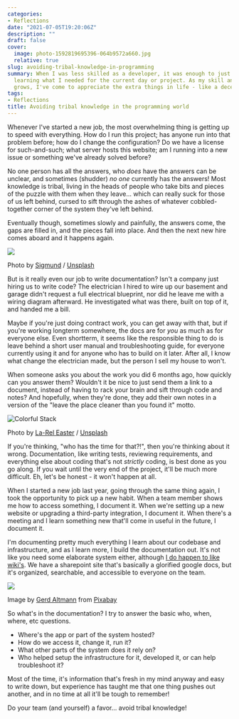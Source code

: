 ```yaml
---
categories:
- Reflections
date: "2021-07-05T19:20:06Z"
description: ""
draft: false
cover:
  image: photo-1592819695396-064b9572a660.jpg
  relative: true
slug: avoiding-tribal-knowledge-in-programming
summary: When I was less skilled as a developer, it was enough to just stay afloat,
  learning what I needed for the current day or project. As my skill and confidence
  grows, I've come to appreciate the extra things in life - like a decent set of docs.
tags:
- Reflections
title: Avoiding tribal knowledge in the programming world
---
```

Whenever I've started a new job, the most overwhelming thing is getting up to speed with everything. How do I run this project; has anyone run into that problem before; how do I change the configuration? Do we have a license for such-and-such; what server hosts this website; am I running into a new issue or something we've already solved before?

No one person has all the answers, who _does_ have the answers can be unclear, and sometimes (shudder) _no one_ currently has the answers! Most knowledge is tribal, living in the heads of people who take bits and pieces of the puzzle with them when they leave... which can really suck for those of us left behind, cursed to sift through the ashes of whatever cobbled-together corner of the system they've left behind.

Eventually though, sometimes slowly and painfully, the answers come, the gaps are filled in, and the pieces fall into place. And then the next new hire comes aboard and it happens again.

![](https://images.unsplash.com/photo-1611329857570-f02f340e7378?crop=entropy&cs=tinysrgb&fit=max&fm=jpg&ixid=MnwxMTc3M3wwfDF8c2VhcmNofDR8fHB1enpsZXxlbnwwfHx8fDE2MjU1MDY2Nzg&ixlib=rb-1.2.1&q=80&w=2000)

Photo by [Sigmund](https://unsplash.com/@sigmund?utm_source=ghost&utm_medium=referral&utm_campaign=api-credit) / [Unsplash](https://unsplash.com/?utm_source=ghost&utm_medium=referral&utm_campaign=api-credit)

But is it really even our job to write documentation? Isn't a company just hiring us to write code? The electrician I hired to wire up our basement and garage didn't request a full electrical blueprint, nor did he leave me with a wiring diagram afterward. He investigated what was there, built on top of it, and handed me a bill.

Maybe if you're just doing contract work, you can get away with that, but if you're working longterm somewhere, the docs are for _you_ as much as for everyone else. Even shortterm, it seems like the responsible thing to do is leave behind a short user manual and troubleshooting guide, for everyone currently using it and for anyone who has to build on it later. After all, I know what change the electrician made, but the person I sell my house to won't.

When someone asks you about the work you did 6 months ago, how quickly can you answer them? Wouldn't it be nice to just send them a link to a document, instead of having to rack your brain and sift through code and notes? And hopefully, when they're done, they add their own notes in a version of the "leave the place cleaner than you found it" motto.

![Colorful Stack](https://images.unsplash.com/photo-1541692641319-981cc79ee10a?crop=entropy&cs=tinysrgb&fit=max&fm=jpg&ixid=MnwxMTc3M3wwfDF8c2VhcmNofDJ8fGJsb2Nrc3xlbnwwfHx8fDE2MjU1MDk2MTg&ixlib=rb-1.2.1&q=80&w=2000)

Photo by [La-Rel Easter](https://unsplash.com/@lastnameeaster?utm_source=ghost&utm_medium=referral&utm_campaign=api-credit) / [Unsplash](https://unsplash.com/?utm_source=ghost&utm_medium=referral&utm_campaign=api-credit)

If you're thinking, "who has the time for that?!", then you're thinking about it wrong. Documentation, like writing tests, reviewing requirements, and everything else about coding that's not _strictly_ coding, is best done as you go along. If you wait until the very end of the project, it'll be much more difficult. Eh, let's be honest - it won't happen at all.

When I started a new job last year, going through the same thing again, I took the opportunity to pick up a new habit. When a team member shows me how to access something, I document it. When we're setting up a new website or upgrading a third-party integration, I document it. When there's a meeting and I learn something new that'll come in useful in the future, I document it.

I'm documenting pretty much everything I learn about our codebase and infrastructure, and as I learn more, I build the documentation out. It's not like you need some elaborate system either, although [I do happen to like wiki's](https://grantwinney.com/creating-your-own-secure-wiki-using-dokuwiki/). We have a sharepoint site that's basically a glorified google docs, but it's organized, searchable, and accessible to everyone on the team.

![](https://grantwinney.com/content/images/2021/07/questions-2245264_1280.jpg)

Image by [Gerd Altmann](https://pixabay.com/users/geralt-9301/?utm_source=link-attribution&utm_medium=referral&utm_campaign=image&utm_content=2245264) from [Pixabay](https://pixabay.com/?utm_source=link-attribution&utm_medium=referral&utm_campaign=image&utm_content=2245264)

So what's in the documentation? I try to answer the basic who, when, where, etc questions.

- Where's the app or part of the system hosted?
- How do we access it, change it, run it?
- What other parts of the system does it rely on?
- Who helped setup the infrastructure for it, developed it, or can help troubleshoot it?

Most of the time, it's information that's fresh in my mind anyway and easy to write down, but experience has taught me that one thing pushes out another, and in no time at all it'll be tough to remember!

Do your team (and yourself) a favor... avoid tribal knowledge!

